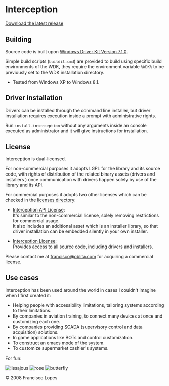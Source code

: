Interception
============

[Download the latest release][latest-release]

Building
--------

Source code is built upon [Windows Driver Kit Version 7.1.0][wdk].

Simple build scripts (`buildit.cmd`) are provided to build using specific build
environments of the WDK, they require the environment variable `%WDK%` to be
previously set to the WDK installation directory.

- Tested from Windows XP to Windows 8.1.

Driver installation
-------------------

Drivers can be installed through the command line installer, but driver
installation requires execution inside a prompt with administrative rights.

Run `install-interception` without any arguments inside an console executed as
administrator and it will give instructions for installation.

License
-------
Interception is dual-licensed.

For non-commercial purposes it adopts LGPL for the library and its source code,
with rights of distribution of the related binary assets (drivers and installers
) once communication with drivers happen solely by use of the library and its
API.

For commercial purposes it adopts two other licenses which can be checked in the
[licenses directory][licenses]:

 - [Interception API License][interception-api-license]:  
 It's similar to the non-commercial license, solely removing restrictions for
 commercial usage.  
 It also includes an additional asset which is an installer
 library, so that driver installation can be embedded silently in your own
 installer.

 - [Interception License][interception-license]:  
 Provides access to all source code, including drivers and installers.

Please contact me at <francisco@oblita.com> for acquiring a commercial license.

Use cases
---------

Interception has been used around the world in cases I couldn't imagine when I
first created it:

 - Helping people with accessibility limitations, tailoring systems according
 to their limitations.
 - By companies in aviation training, to connect many devices at once and
 customizing each one.
 - By companies providing SCADA (supervisory control and data acquisition)
 solutions.
 - In game applications like BOTs and control customization.
 - To construct an emacs mode of the system.
 - To customize supermarket cashier's systems.

For fun:

![lissajous][lissajous]
![rose][rose]
![butterfly][butterfly]

© 2008 Francisco Lopes

[latest-release]: https://github.com/oblitum/interception/releases/latest
[wdk]: http://www.microsoft.com/en-us/download/details.aspx?id=11800
[lissajous]: https://sites.google.com/a/oblita.com/yorick/_/rsrc/1237686557679/hooking-part3/lissajous.png
[rose]: https://sites.google.com/a/oblita.com/yorick/_/rsrc/1237686585300/hooking-part3/rose.png
[butterfly]: https://sites.google.com/a/oblita.com/yorick/_/rsrc/1237686591599/hooking-part3/butterfly.png
[licenses]: https://github.com/oblitum/Interception/tree/master/licenses
[interception-license]: https://github.com/oblitum/Interception/raw/master/licenses/commercial-usage/Interception.pdf
[interception-api-license]: https://github.com/oblitum/Interception/raw/master/licenses/commercial-usage/Interception%20API.pdf
